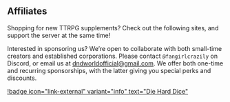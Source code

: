<!-- misc/ -->
## Affiliates

Shopping for new TTRPG supplements? Check out the following sites, and support the server at the same time!

Interested in sponsoring us? We’re open to collaborate with both small-time creators and established corporations. Please contact `@fangirlcrazily` on Discord, or email us at dndworldofficial@gmail.com. We offer both one-time and recurring sponsorships, with the latter giving you special perks and discounts.

<!-- [Hyperlink all titles] -->

[!badge icon="link-external" variant="info" text="Die Hard Dice"](https://www.dieharddice.com)

<!-- img -->

